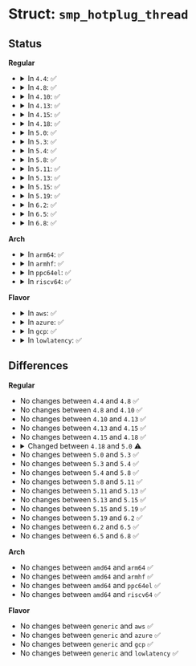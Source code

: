 # Struct: <code>smp_hotplug_thread</code>

## Status
<b>Regular</b>
<ul>
<li>
<details>
<summary>In <code>4.4</code>: ✅</summary>

```c
struct smp_hotplug_thread {
    struct task_struct **store;
    struct list_head list;
    int (*thread_should_run)(unsigned int);
    void (*thread_fn)(unsigned int);
    void (*create)(unsigned int);
    void (*setup)(unsigned int);
    void (*cleanup)(unsigned int, bool);
    void (*park)(unsigned int);
    void (*unpark)(unsigned int);
    cpumask_var_t cpumask;
    bool selfparking;
    const char *thread_comm;
};
```
</details>
</li>
<li>
<details>
<summary>In <code>4.8</code>: ✅</summary>

```c
struct smp_hotplug_thread {
    struct task_struct **store;
    struct list_head list;
    int (*thread_should_run)(unsigned int);
    void (*thread_fn)(unsigned int);
    void (*create)(unsigned int);
    void (*setup)(unsigned int);
    void (*cleanup)(unsigned int, bool);
    void (*park)(unsigned int);
    void (*unpark)(unsigned int);
    cpumask_var_t cpumask;
    bool selfparking;
    const char *thread_comm;
};
```
</details>
</li>
<li>
<details>
<summary>In <code>4.10</code>: ✅</summary>

```c
struct smp_hotplug_thread {
    struct task_struct **store;
    struct list_head list;
    int (*thread_should_run)(unsigned int);
    void (*thread_fn)(unsigned int);
    void (*create)(unsigned int);
    void (*setup)(unsigned int);
    void (*cleanup)(unsigned int, bool);
    void (*park)(unsigned int);
    void (*unpark)(unsigned int);
    cpumask_var_t cpumask;
    bool selfparking;
    const char *thread_comm;
};
```
</details>
</li>
<li>
<details>
<summary>In <code>4.13</code>: ✅</summary>

```c
struct smp_hotplug_thread {
    struct task_struct **store;
    struct list_head list;
    int (*thread_should_run)(unsigned int);
    void (*thread_fn)(unsigned int);
    void (*create)(unsigned int);
    void (*setup)(unsigned int);
    void (*cleanup)(unsigned int, bool);
    void (*park)(unsigned int);
    void (*unpark)(unsigned int);
    cpumask_var_t cpumask;
    bool selfparking;
    const char *thread_comm;
};
```
</details>
</li>
<li>
<details>
<summary>In <code>4.15</code>: ✅</summary>

```c
struct smp_hotplug_thread {
    struct task_struct **store;
    struct list_head list;
    int (*thread_should_run)(unsigned int);
    void (*thread_fn)(unsigned int);
    void (*create)(unsigned int);
    void (*setup)(unsigned int);
    void (*cleanup)(unsigned int, bool);
    void (*park)(unsigned int);
    void (*unpark)(unsigned int);
    cpumask_var_t cpumask;
    bool selfparking;
    const char *thread_comm;
};
```
</details>
</li>
<li>
<details>
<summary>In <code>4.18</code>: ✅</summary>

```c
struct smp_hotplug_thread {
    struct task_struct **store;
    struct list_head list;
    int (*thread_should_run)(unsigned int);
    void (*thread_fn)(unsigned int);
    void (*create)(unsigned int);
    void (*setup)(unsigned int);
    void (*cleanup)(unsigned int, bool);
    void (*park)(unsigned int);
    void (*unpark)(unsigned int);
    cpumask_var_t cpumask;
    bool selfparking;
    const char *thread_comm;
};
```
</details>
</li>
<li>
<details>
<summary>In <code>5.0</code>: ✅</summary>

```c
struct smp_hotplug_thread {
    struct task_struct **store;
    struct list_head list;
    int (*thread_should_run)(unsigned int);
    void (*thread_fn)(unsigned int);
    void (*create)(unsigned int);
    void (*setup)(unsigned int);
    void (*cleanup)(unsigned int, bool);
    void (*park)(unsigned int);
    void (*unpark)(unsigned int);
    bool selfparking;
    const char *thread_comm;
};
```
</details>
</li>
<li>
<details>
<summary>In <code>5.3</code>: ✅</summary>

```c
struct smp_hotplug_thread {
    struct task_struct **store;
    struct list_head list;
    int (*thread_should_run)(unsigned int);
    void (*thread_fn)(unsigned int);
    void (*create)(unsigned int);
    void (*setup)(unsigned int);
    void (*cleanup)(unsigned int, bool);
    void (*park)(unsigned int);
    void (*unpark)(unsigned int);
    bool selfparking;
    const char *thread_comm;
};
```
</details>
</li>
<li>
<details>
<summary>In <code>5.4</code>: ✅</summary>

```c
struct smp_hotplug_thread {
    struct task_struct **store;
    struct list_head list;
    int (*thread_should_run)(unsigned int);
    void (*thread_fn)(unsigned int);
    void (*create)(unsigned int);
    void (*setup)(unsigned int);
    void (*cleanup)(unsigned int, bool);
    void (*park)(unsigned int);
    void (*unpark)(unsigned int);
    bool selfparking;
    const char *thread_comm;
};
```
</details>
</li>
<li>
<details>
<summary>In <code>5.8</code>: ✅</summary>

```c
struct smp_hotplug_thread {
    struct task_struct **store;
    struct list_head list;
    int (*thread_should_run)(unsigned int);
    void (*thread_fn)(unsigned int);
    void (*create)(unsigned int);
    void (*setup)(unsigned int);
    void (*cleanup)(unsigned int, bool);
    void (*park)(unsigned int);
    void (*unpark)(unsigned int);
    bool selfparking;
    const char *thread_comm;
};
```
</details>
</li>
<li>
<details>
<summary>In <code>5.11</code>: ✅</summary>

```c
struct smp_hotplug_thread {
    struct task_struct **store;
    struct list_head list;
    int (*thread_should_run)(unsigned int);
    void (*thread_fn)(unsigned int);
    void (*create)(unsigned int);
    void (*setup)(unsigned int);
    void (*cleanup)(unsigned int, bool);
    void (*park)(unsigned int);
    void (*unpark)(unsigned int);
    bool selfparking;
    const char *thread_comm;
};
```
</details>
</li>
<li>
<details>
<summary>In <code>5.13</code>: ✅</summary>

```c
struct smp_hotplug_thread {
    struct task_struct **store;
    struct list_head list;
    int (*thread_should_run)(unsigned int);
    void (*thread_fn)(unsigned int);
    void (*create)(unsigned int);
    void (*setup)(unsigned int);
    void (*cleanup)(unsigned int, bool);
    void (*park)(unsigned int);
    void (*unpark)(unsigned int);
    bool selfparking;
    const char *thread_comm;
};
```
</details>
</li>
<li>
<details>
<summary>In <code>5.15</code>: ✅</summary>

```c
struct smp_hotplug_thread {
    struct task_struct **store;
    struct list_head list;
    int (*thread_should_run)(unsigned int);
    void (*thread_fn)(unsigned int);
    void (*create)(unsigned int);
    void (*setup)(unsigned int);
    void (*cleanup)(unsigned int, bool);
    void (*park)(unsigned int);
    void (*unpark)(unsigned int);
    bool selfparking;
    const char *thread_comm;
};
```
</details>
</li>
<li>
<details>
<summary>In <code>5.19</code>: ✅</summary>

```c
struct smp_hotplug_thread {
    struct task_struct **store;
    struct list_head list;
    int (*thread_should_run)(unsigned int);
    void (*thread_fn)(unsigned int);
    void (*create)(unsigned int);
    void (*setup)(unsigned int);
    void (*cleanup)(unsigned int, bool);
    void (*park)(unsigned int);
    void (*unpark)(unsigned int);
    bool selfparking;
    const char *thread_comm;
};
```
</details>
</li>
<li>
<details>
<summary>In <code>6.2</code>: ✅</summary>

```c
struct smp_hotplug_thread {
    struct task_struct **store;
    struct list_head list;
    int (*thread_should_run)(unsigned int);
    void (*thread_fn)(unsigned int);
    void (*create)(unsigned int);
    void (*setup)(unsigned int);
    void (*cleanup)(unsigned int, bool);
    void (*park)(unsigned int);
    void (*unpark)(unsigned int);
    bool selfparking;
    const char *thread_comm;
};
```
</details>
</li>
<li>
<details>
<summary>In <code>6.5</code>: ✅</summary>

```c
struct smp_hotplug_thread {
    struct task_struct **store;
    struct list_head list;
    int (*thread_should_run)(unsigned int);
    void (*thread_fn)(unsigned int);
    void (*create)(unsigned int);
    void (*setup)(unsigned int);
    void (*cleanup)(unsigned int, bool);
    void (*park)(unsigned int);
    void (*unpark)(unsigned int);
    bool selfparking;
    const char *thread_comm;
};
```
</details>
</li>
<li>
<details>
<summary>In <code>6.8</code>: ✅</summary>

```c
struct smp_hotplug_thread {
    struct task_struct **store;
    struct list_head list;
    int (*thread_should_run)(unsigned int);
    void (*thread_fn)(unsigned int);
    void (*create)(unsigned int);
    void (*setup)(unsigned int);
    void (*cleanup)(unsigned int, bool);
    void (*park)(unsigned int);
    void (*unpark)(unsigned int);
    bool selfparking;
    const char *thread_comm;
};
```
</details>
</li>
</ul>
<b>Arch</b>
<ul>
<li>
<details>
<summary>In <code>arm64</code>: ✅</summary>

```c
struct smp_hotplug_thread {
    struct task_struct **store;
    struct list_head list;
    int (*thread_should_run)(unsigned int);
    void (*thread_fn)(unsigned int);
    void (*create)(unsigned int);
    void (*setup)(unsigned int);
    void (*cleanup)(unsigned int, bool);
    void (*park)(unsigned int);
    void (*unpark)(unsigned int);
    bool selfparking;
    const char *thread_comm;
};
```
</details>
</li>
<li>
<details>
<summary>In <code>armhf</code>: ✅</summary>

```c
struct smp_hotplug_thread {
    struct task_struct **store;
    struct list_head list;
    int (*thread_should_run)(unsigned int);
    void (*thread_fn)(unsigned int);
    void (*create)(unsigned int);
    void (*setup)(unsigned int);
    void (*cleanup)(unsigned int, bool);
    void (*park)(unsigned int);
    void (*unpark)(unsigned int);
    bool selfparking;
    const char *thread_comm;
};
```
</details>
</li>
<li>
<details>
<summary>In <code>ppc64el</code>: ✅</summary>

```c
struct smp_hotplug_thread {
    struct task_struct **store;
    struct list_head list;
    int (*thread_should_run)(unsigned int);
    void (*thread_fn)(unsigned int);
    void (*create)(unsigned int);
    void (*setup)(unsigned int);
    void (*cleanup)(unsigned int, bool);
    void (*park)(unsigned int);
    void (*unpark)(unsigned int);
    bool selfparking;
    const char *thread_comm;
};
```
</details>
</li>
<li>
<details>
<summary>In <code>riscv64</code>: ✅</summary>

```c
struct smp_hotplug_thread {
    struct task_struct **store;
    struct list_head list;
    int (*thread_should_run)(unsigned int);
    void (*thread_fn)(unsigned int);
    void (*create)(unsigned int);
    void (*setup)(unsigned int);
    void (*cleanup)(unsigned int, bool);
    void (*park)(unsigned int);
    void (*unpark)(unsigned int);
    bool selfparking;
    const char *thread_comm;
};
```
</details>
</li>
</ul>
<b>Flavor</b>
<ul>
<li>
<details>
<summary>In <code>aws</code>: ✅</summary>

```c
struct smp_hotplug_thread {
    struct task_struct **store;
    struct list_head list;
    int (*thread_should_run)(unsigned int);
    void (*thread_fn)(unsigned int);
    void (*create)(unsigned int);
    void (*setup)(unsigned int);
    void (*cleanup)(unsigned int, bool);
    void (*park)(unsigned int);
    void (*unpark)(unsigned int);
    bool selfparking;
    const char *thread_comm;
};
```
</details>
</li>
<li>
<details>
<summary>In <code>azure</code>: ✅</summary>

```c
struct smp_hotplug_thread {
    struct task_struct **store;
    struct list_head list;
    int (*thread_should_run)(unsigned int);
    void (*thread_fn)(unsigned int);
    void (*create)(unsigned int);
    void (*setup)(unsigned int);
    void (*cleanup)(unsigned int, bool);
    void (*park)(unsigned int);
    void (*unpark)(unsigned int);
    bool selfparking;
    const char *thread_comm;
};
```
</details>
</li>
<li>
<details>
<summary>In <code>gcp</code>: ✅</summary>

```c
struct smp_hotplug_thread {
    struct task_struct **store;
    struct list_head list;
    int (*thread_should_run)(unsigned int);
    void (*thread_fn)(unsigned int);
    void (*create)(unsigned int);
    void (*setup)(unsigned int);
    void (*cleanup)(unsigned int, bool);
    void (*park)(unsigned int);
    void (*unpark)(unsigned int);
    bool selfparking;
    const char *thread_comm;
};
```
</details>
</li>
<li>
<details>
<summary>In <code>lowlatency</code>: ✅</summary>

```c
struct smp_hotplug_thread {
    struct task_struct **store;
    struct list_head list;
    int (*thread_should_run)(unsigned int);
    void (*thread_fn)(unsigned int);
    void (*create)(unsigned int);
    void (*setup)(unsigned int);
    void (*cleanup)(unsigned int, bool);
    void (*park)(unsigned int);
    void (*unpark)(unsigned int);
    bool selfparking;
    const char *thread_comm;
};
```
</details>
</li>
</ul>

## Differences
<b>Regular</b>
<ul>
<li>
No changes between <code>4.4</code> and <code>4.8</code> ✅
</li>
<li>
No changes between <code>4.8</code> and <code>4.10</code> ✅
</li>
<li>
No changes between <code>4.10</code> and <code>4.13</code> ✅
</li>
<li>
No changes between <code>4.13</code> and <code>4.15</code> ✅
</li>
<li>
No changes between <code>4.15</code> and <code>4.18</code> ✅
</li>
<li>
<details>
<summary>Changed between <code>4.18</code> and <code>5.0</code> ⚠️</summary>
<ul>
<li>
<b>Field removed. </b>
<code>cpumask_var_t cpumask</code>
</li>
</ul>
</details>
</li>
<li>
No changes between <code>5.0</code> and <code>5.3</code> ✅
</li>
<li>
No changes between <code>5.3</code> and <code>5.4</code> ✅
</li>
<li>
No changes between <code>5.4</code> and <code>5.8</code> ✅
</li>
<li>
No changes between <code>5.8</code> and <code>5.11</code> ✅
</li>
<li>
No changes between <code>5.11</code> and <code>5.13</code> ✅
</li>
<li>
No changes between <code>5.13</code> and <code>5.15</code> ✅
</li>
<li>
No changes between <code>5.15</code> and <code>5.19</code> ✅
</li>
<li>
No changes between <code>5.19</code> and <code>6.2</code> ✅
</li>
<li>
No changes between <code>6.2</code> and <code>6.5</code> ✅
</li>
<li>
No changes between <code>6.5</code> and <code>6.8</code> ✅
</li>
</ul>
<b>Arch</b>
<ul>
<li>
No changes between <code>amd64</code> and <code>arm64</code> ✅
</li>
<li>
No changes between <code>amd64</code> and <code>armhf</code> ✅
</li>
<li>
No changes between <code>amd64</code> and <code>ppc64el</code> ✅
</li>
<li>
No changes between <code>amd64</code> and <code>riscv64</code> ✅
</li>
</ul>
<b>Flavor</b>
<ul>
<li>
No changes between <code>generic</code> and <code>aws</code> ✅
</li>
<li>
No changes between <code>generic</code> and <code>azure</code> ✅
</li>
<li>
No changes between <code>generic</code> and <code>gcp</code> ✅
</li>
<li>
No changes between <code>generic</code> and <code>lowlatency</code> ✅
</li>
</ul>
